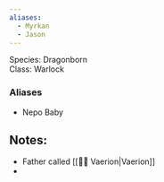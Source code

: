 ```yaml
---
aliases:
  - Myrkan
  - Jason
---
```

Species: Dragonborn <br/>
Class: Warlock<br/>

### Aliases
+ Nepo Baby
## Notes:
+ Father called [[👨‍💼 Vaerion|Vaerion]]
+ 